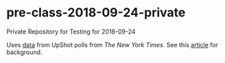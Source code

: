 # pre-class-2018-09-24-private
Private Repository for Testing for 2018-09-24

Uses [data](https://github.com/TheUpshot/2018-live-poll-results) from UpShot polls from *The New York Times*. See this [article](https://www.nytimes.com/interactive/2018/upshot/elections-polls.html) for background.